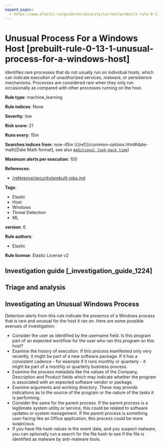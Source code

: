 ```yaml
---
mapped_pages:
  - https://www.elastic.co/guide/en/security/current/prebuilt-rule-0-13-1-unusual-process-for-a-windows-host.html
---
```


# Unusual Process For a Windows Host [prebuilt-rule-0-13-1-unusual-process-for-a-windows-host]

Identifies rare processes that do not usually run on individual hosts, which can indicate execution of unauthorized services, malware, or persistence mechanisms. Processes are considered rare when they only run occasionally as compared with other processes running on the host.

**Rule type**: machine_learning

**Rule indices**: None

**Severity**: low

**Risk score**: 21

**Runs every**: 15m

**Searches indices from**: now-45m ({{ref}}/common-options.html#date-math[Date Math format], see also [`Additional look-back time`](docs-content://solutions/security/detect-and-alert/create-detection-rule.md#rule-schedule))

**Maximum alerts per execution**: 100

**References**:

* [/reference/security/prebuilt-jobs.md](/reference/prebuilt-jobs.md)

**Tags**:

* Elastic
* Host
* Windows
* Threat Detection
* ML

**version**: 6

**Rule authors**:

* Elastic

**Rule license**: Elastic License v2

## Investigation guide [_investigation_guide_1224]

## Triage and analysis

## Investigating an Unusual Windows Process
Detection alerts from this rule indicate the presence of a Windows process that is rare and unusual for the host it ran on. Here are some possible avenues of investigation:
- Consider the user as identified by the username field. Is this program part of an expected workflow for the user who ran this program on this host?
- Examine the history of execution. If this process manifested only very recently, it might be part of a new software package. If it has a consistent cadence - for example if it runs monthly or quarterly - it might be part of a monthly or quarterly business process.
- Examine the process metadata like the values of the Company, Description and Product fields which may indicate whether the program is associated with an expected software vendor or package.
- Examine arguments and working directory. These may provide indications as to the source of the program or the nature of the tasks it is performing.
- Consider the same for the parent process. If the parent process is a legitimate system utility or service, this could be related to software updates or system management. If the parent process is something user-facing like an Office application, this process could be more suspicious.
- If you have file hash values in the event data, and you suspect malware, you can optionally run a search for the file hash to see if the file is identified as malware by anti-malware tools.

